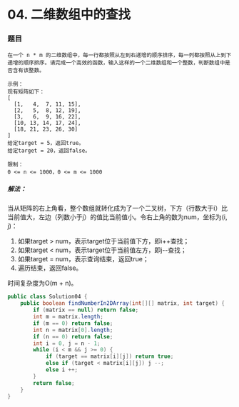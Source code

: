 # 04. 二维数组中的查找

### 题目

```
在一个 n * m 的二维数组中，每一行都按照从左到右递增的顺序排序，每一列都按照从上到下递增的顺序排序。请完成一个高效的函数，输入这样的一个二维数组和一个整数，判断数组中是否含有该整数。

示例：
现有矩阵如下：
[
  [1,   4,  7, 11, 15],
  [2,   5,  8, 12, 19],
  [3,   6,  9, 16, 22],
  [10, 13, 14, 17, 24],
  [18, 21, 23, 26, 30]
]
给定target = 5，返回true。
给定target = 20，返回false。

限制：
0 <= n <= 1000，0 <= m <= 1000
```

##### 解法：

当从矩阵的右上角看，整个数组就转化成为了一个二叉树，下方（行数大于i）比当前值大，左边（列数小于j）的值比当前值小。令右上角的数为num，坐标为(i, j)：

1. 如果target > num，表示target位于当前值下方，即i++查找；
2. 如果target < num，表示target位于当前值左方，即j--查找；
3. 如果target = num，表示查询结束，返回true；
4. 遍历结束，返回false。

时间复杂度为O(m + n)。

```java
public class Solution04 {
    public boolean findNumberIn2DArray(int[][] matrix, int target) {
        if (matrix == null) return false;
        int m = matrix.length;
        if (m == 0) return false;
        int n = matrix[0].length;
        if (n == 0) return false;
        int i = 0, j = n - 1;
        while (i < m && j >= 0) {
            if (target == matrix[i][j]) return true;
            else if (target < matrix[i][j]) j --;
            else i ++;
        }
        return false;
    }
}
```



